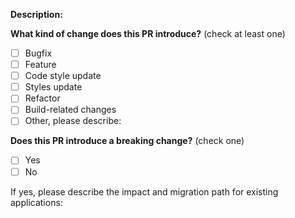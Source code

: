 <!-- PULL REQUEST TEMPLATE -->

<!-- (Update "[ ]" to "[x]" to check a box) -->

**Description:**

**What kind of change does this PR introduce?** (check at least one)

* [ ] Bugfix
* [ ] Feature
* [ ] Code style update
* [ ] Styles update
* [ ] Refactor
* [ ] Build-related changes
* [ ] Other, please describe:

**Does this PR introduce a breaking change?** (check one)

* [ ] Yes
* [ ] No

If yes, please describe the impact and migration path for existing applications:
